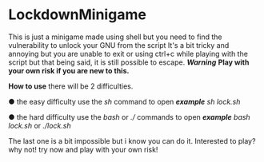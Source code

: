 # LockdownMinigame


This is just a minigame made using shell but you need to find the vulnerability to unlock your GNU from the script
It's a bit tricky and annoying but you are unable to exit or using ctrl+c while playing with the script but that being said, it is still possible to escape. ***Warning*** **Play with your own risk if you are new to this.**

**How to use**
there will be 2 difficulties.

● the easy difficulty use the *sh* command to open
***example***
*sh lock.sh*

● the hard difficulty use the *bash* or *./* commands to open
***example***
*bash lock.sh* or *./lock.sh*

The last one is a bit impossible but i know you can do it.
Interested to play? why not! try now and play with your own risk!
